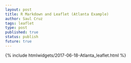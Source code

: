 ```yaml
---
layout: post
title: R Markdown and Leaflet (Atlanta Example)
author: Saul Cruz
tags: leaflet
type: post
published: true
status: publish
future: true
---
```

 
 
{% include htmlwidgets/2017-06-18-Atlanta_leaflet.html %}

